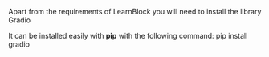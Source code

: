 Apart from the requirements of LearnBlock you will need to install the library Gradio

It can be installed easily with **pip** with the following command: 
   pip install gradio
